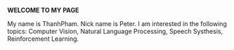 
__WELCOME TO MY PAGE__

My name is ThanhPham. Nick name is Peter. I am interested in the following topics: Computer Vision, Natural Language Processing, Speech Systhesis, Reinforcement Learning. 
